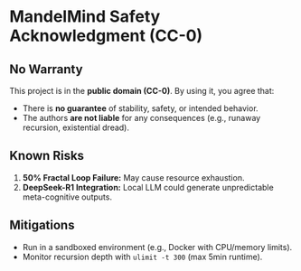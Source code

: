# MandelMind Safety Acknowledgment (CC-0)

## **No Warranty**  
This project is in the **public domain (CC-0)**. By using it, you agree that:  
- There is **no guarantee** of stability, safety, or intended behavior.  
- The authors **are not liable** for any consequences (e.g., runaway recursion, existential dread).  

## **Known Risks**  
1. **50% Fractal Loop Failure:** May cause resource exhaustion.  
2. **DeepSeek-R1 Integration:** Local LLM could generate unpredictable meta-cognitive outputs.  

## **Mitigations**  
- Run in a sandboxed environment (e.g., Docker with CPU/memory limits).  
- Monitor recursion depth with `ulimit -t 300` (max 5min runtime).  
